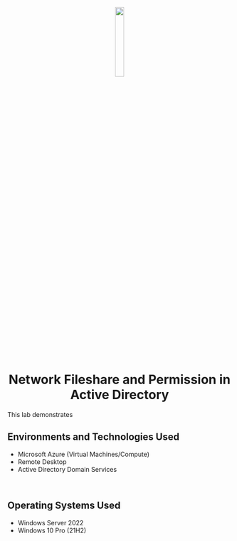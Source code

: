 <p align="center">
<img src="https://github.com/ColtonTrauCC/network-fileshare/assets/147654000/efe94bff-a469-4342-a4c6-e927befd13b9" height = 20% width = 20%/>
</p>

<h1 align = "center">Network Fileshare and Permission in Active Directory</h1>
This lab demonstrates 

<br />

<h2>Environments and Technologies Used</h2>
<ul>
  <li>Microsoft Azure (Virtual Machines/Compute)</li>
  <li>Remote Desktop</li>
  <li>Active Directory Domain Services</li>
</ul>

<br />

<h2>Operating Systems Used</h2>
<ul>
  <li>Windows Server 2022</li>
  <li>Windows 10 Pro (21H2)</li>
</ul>

<br />

<h2></h2>
